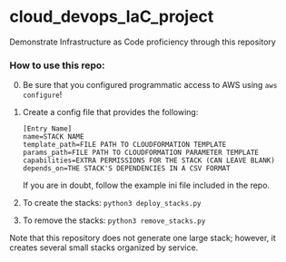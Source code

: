 # cloud_devops_IaC_project

Demonstrate Infrastructure as Code proficiency through this repository

### How to use this repo:

0) Be sure that you configured programmatic access to AWS using `aws configure`!

1) Create a config file that provides the following: 
    ```
    [Entry Name]
    name=STACK NAME
    template_path=FILE PATH TO CLOUDFORMATION TEMPLATE
    params_path=FILE PATH TO CLOUDFORMATION PARAMETER TEMPLATE
    capabilities=EXTRA PERMISSIONS FOR THE STACK (CAN LEAVE BLANK)
    depends_on=THE STACK'S DEPENDENCIES IN A CSV FORMAT
    ```
    If you are in doubt, follow the example ini file included in the repo.
    
2) To create the stacks:
    `python3 deploy_stacks.py`
    
3) To remove the stacks:
    `python3 remove_stacks.py`
    
Note that this repository does not generate one large stack; however, it creates several small stacks organized by 
service. 